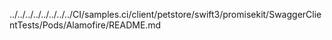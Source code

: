 ../../../../../../../../CI/samples.ci/client/petstore/swift3/promisekit/SwaggerClientTests/Pods/Alamofire/README.md
